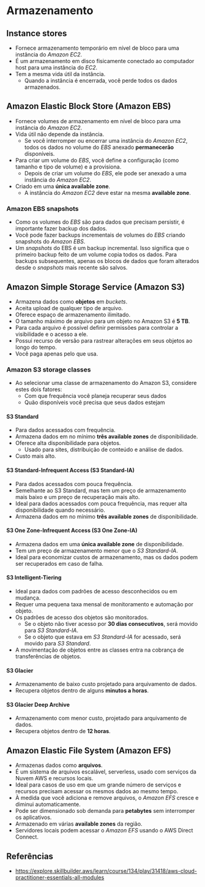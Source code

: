 # Armazenamento

## Instance stores

- Fornece armazenamento temporário em nível de bloco para uma instância do *Amazon EC2*.
- É um armazenamento em disco fisicamente conectado ao computador host para uma instância do *EC2*.
- Tem a mesma vida útil da instância.
  - Quando a instância é encerrada, você perde todos os dados armazenados.

## Amazon Elastic Block Store (Amazon EBS)

- Fornece volumes de armazenamento em nível de bloco para uma instância do *Amazon EC2*.
- Vida útil não depende da instância.
  - Se você interromper ou encerrar uma instância do *Amazon EC2*, todos os dados no volume do *EBS* anexado **permanecerão** disponíveis.
- Para criar um volume do *EBS*, você define a configuração (como tamanho e tipo de volume) e a provisiona.
  - Depois de criar um volume do *EBS*, ele pode ser anexado a uma instância do *Amazon EC2*.
- Criado em uma **única available zone**.
  - A instância do *Amazon EC2* deve estar na mesma **available zone**.

### Amazon EBS snapshots

- Como os volumes do *EBS* são para dados que precisam persistir, é importante fazer backup dos dados.
- Você pode fazer backups incrementais de volumes do *EBS* criando snapshots do *Amazon EBS*.
- Um *snapshots* do EBS é um backup incremental. Isso significa que o primeiro backup feito de um volume copia todos os dados. Para backups subsequentes, apenas os blocos de dados que foram alterados desde o *snapshots* mais recente são salvos.

## Amazon Simple Storage Service (Amazon S3)

- Armazena dados como **objetos** em *buckets*.
- Aceita upload de qualquer tipo de arquivo.
- Oferece espaço de armazenamento ilimitado.
- O tamanho máximo de arquivo para um objeto no Amazon S3 é **5 TB**.
- Para cada arquivo é possível definir permissões para controlar a visibilidade e o acesso a ele.
- Possui recurso de versão para rastrear alterações em seus objetos ao longo do tempo.
- Você paga apenas pelo que usa.

### Amazon S3 storage classes

- Ao selecionar uma classe de armazenamento do Amazon S3, considere estes dois fatores:
  - Com que frequência você planeja recuperar seus dados
  - Quão disponíveis você precisa que seus dados estejam

#### S3 Standard

- Para dados acessados ​​com frequência.
- Armazena dados em no mínimo **três available zones** de disponibilidade.
- Oferece alta disponibilidade para objetos.
  - Usado para sites, distribuição de conteúdo e análise de dados.
- Custo mais alto.

#### S3 Standard-Infrequent Access (S3 Standard-IA)

- Para dados acessados ​​com pouca frequência.
- Semelhante ao S3 Standard, mas tem um preço de armazenamento mais baixo e um preço de recuperação mais alto.
- Ideal para dados acessados ​​com pouca frequência, mas requer alta disponibilidade quando necessário.
- Armazena dados em no mínimo **três available zones** de disponibilidade.

#### S3 One Zone-Infrequent Access (S3 One Zone-IA)

- Armazena dados em uma **única available zone** de disponibilidade.
- Tem um preço de armazenamento menor que o *S3 Standard-IA*.
- Ideal para economizar custos de armazenamento, mas os dados podem ser recuperados em caso de falha.

#### S3 Intelligent-Tiering

- Ideal para dados com padrões de acesso desconhecidos ou em mudança.
- Requer uma pequena taxa mensal de monitoramento e automação por objeto.
- Os padrões de acesso dos objetos são monitorados.
  - Se o objeto não tiver acesso por **30 dias consecutivos**, será movido para *S3 Standard-IA*.
  - Se o objeto que estava em *S3 Standard-IA* for acessado, será movido para *S3 Standard*.
- A movimentação de objetos entre as classes entra na cobrança de transferências de objetos.

#### S3 Glacier

- Armazenamento de baixo custo projetado para arquivamento de dados.
- Recupera objetos dentro de alguns **minutos a horas**.

#### S3 Glacier Deep Archive

- Armazenamento com menor custo, projetado para arquivamento de dados.
- Recupera objetos dentro de **12 horas**.

## Amazon Elastic File System (Amazon EFS)

- Armazenas dados como **arquivos**.
- É um sistema de arquivos escalável, serverless, usado com serviços da Nuvem AWS e recursos locais.
- Ideal para casos de uso em que um grande número de serviços e recursos precisam acessar os mesmos dados ao mesmo tempo.
- À medida que você adiciona e remove arquivos, o *Amazon EFS* cresce e diminui automaticamente.
- Pode ser dimensionado sob demanda para **petabytes** sem interromper os aplicativos.
- Armazenado em várias **available zones** da região.
- Servidores locais podem acessar o *Amazon EFS* usando o AWS Direct Connect.

## Referências

- <https://explore.skillbuilder.aws/learn/course/134/play/31418/aws-cloud-practitioner-essentials-all-modules>